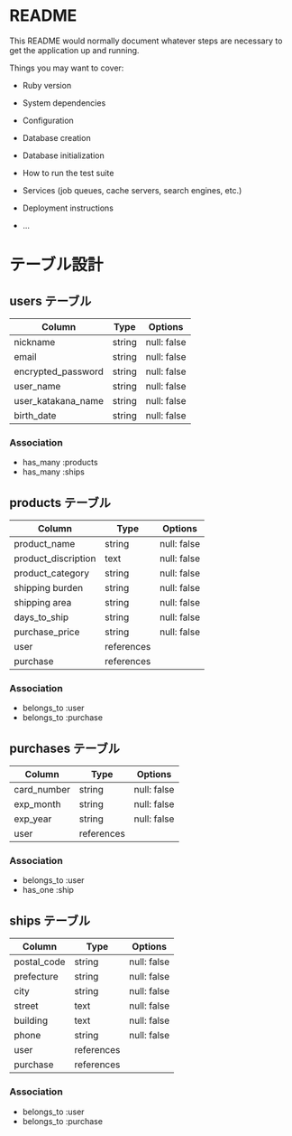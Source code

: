 # README

This README would normally document whatever steps are necessary to get the
application up and running.

Things you may want to cover:

* Ruby version

* System dependencies

* Configuration

* Database creation

* Database initialization

* How to run the test suite

* Services (job queues, cache servers, search engines, etc.)

* Deployment instructions

* ...

# テーブル設計

## users テーブル

| Column               | Type   | Options     |
| ------------------   | ------ | ----------- |
| nickname             | string | null: false |
| email                | string | null: false |
| encrypted_password   | string | null: false |
| user_name            | string | null: false |
| user_katakana_name   | string | null: false |
| birth_date           | string | null: false |

### Association

- has_many :products
- has_many :ships

## products テーブル

| Column              | Type       | Options           |
| ---------           | ---------- | ----------------- |
| product_name        | string     | null: false       |
| product_discription | text       | null: false       |
| product_category    | string     | null: false       |
| shipping burden     | string     | null: false       |
| shipping area       | string     | null: false       |
| days_to_ship        | string     | null: false       |
| purchase_price      | string     | null: false       |
| user                | references |                   |
| purchase            | references |                   |

### Association

- belongs_to :user
- belongs_to :purchase

## purchases テーブル

| Column      | Type       | Options          |
| ----------- | ---------- | ---------------- |
| card_number | string     | null: false      |
| exp_month   | string     | null: false      |
| exp_year    | string     | null: false      |
| user        | references |                  |

### Association

- belongs_to :user
- has_one :ship

## ships テーブル

| Column      | Type       | Options          |
| ----------- | ---------- | ---------------- |
| postal_code | string     | null: false      |
| prefecture  | string     | null: false      |
| city        | string     | null: false      |
| street      | text       | null: false      |
| building    | text       | null: false      |
| phone       | string     | null: false      |
| user        | references |                  |
| purchase    | references |                  |

### Association

- belongs_to :user
- belongs_to :purchase
